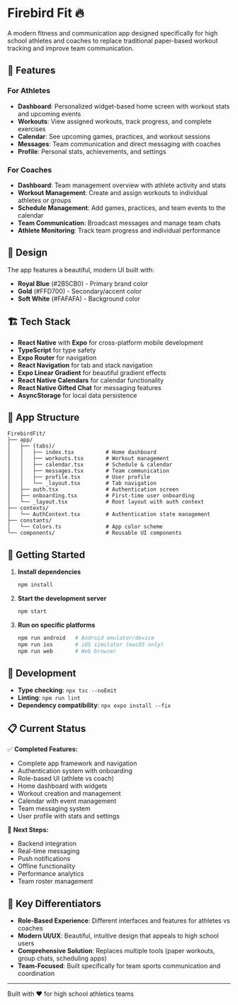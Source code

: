 # Firebird Fit 🔥

A modern fitness and communication app designed specifically for high school athletes and coaches to replace traditional paper-based workout tracking and improve team communication.

## 🌟 Features

### For Athletes
- **Dashboard**: Personalized widget-based home screen with workout stats and upcoming events
- **Workouts**: View assigned workouts, track progress, and complete exercises
- **Calendar**: See upcoming games, practices, and workout sessions
- **Messages**: Team communication and direct messaging with coaches
- **Profile**: Personal stats, achievements, and settings

### For Coaches
- **Dashboard**: Team management overview with athlete activity and stats
- **Workout Management**: Create and assign workouts to individual athletes or groups
- **Schedule Management**: Add games, practices, and team events to the calendar
- **Team Communication**: Broadcast messages and manage team chats
- **Athlete Monitoring**: Track team progress and individual performance

## 🎨 Design

The app features a beautiful, modern UI built with:
- **Royal Blue** (#2B5CB0) - Primary brand color
- **Gold** (#FFD700) - Secondary/accent color  
- **Soft White** (#FAFAFA) - Background color

## 🏗️ Tech Stack

- **React Native** with **Expo** for cross-platform mobile development
- **TypeScript** for type safety
- **Expo Router** for navigation
- **React Navigation** for tab and stack navigation
- **Expo Linear Gradient** for beautiful gradient effects
- **React Native Calendars** for calendar functionality
- **React Native Gifted Chat** for messaging features
- **AsyncStorage** for local data persistence

## 📱 App Structure

```
FirebirdFit/
├── app/
│   ├── (tabs)/
│   │   ├── index.tsx          # Home dashboard
│   │   ├── workouts.tsx       # Workout management
│   │   ├── calendar.tsx       # Schedule & calendar
│   │   ├── messages.tsx       # Team communication
│   │   ├── profile.tsx        # User profile
│   │   └── _layout.tsx        # Tab navigation
│   ├── auth.tsx               # Authentication screen
│   ├── onboarding.tsx         # First-time user onboarding
│   └── _layout.tsx            # Root layout with auth context
├── contexts/
│   └── AuthContext.tsx        # Authentication state management
├── constants/
│   └── Colors.ts              # App color scheme
└── components/                # Reusable UI components
```

## 🚀 Getting Started

1. **Install dependencies**
   ```bash
   npm install
   ```

2. **Start the development server**
   ```bash
   npm start
   ```

3. **Run on specific platforms**
   ```bash
   npm run android   # Android emulator/device
   npm run ios       # iOS simulator (macOS only)
   npm run web       # Web browser
   ```

## 🔧 Development

- **Type checking**: `npx tsc --noEmit`
- **Linting**: `npm run lint`
- **Dependency compatibility**: `npx expo install --fix`

## 📋 Current Status

✅ **Completed Features:**
- Complete app framework and navigation
- Authentication system with onboarding
- Role-based UI (athlete vs coach)
- Home dashboard with widgets
- Workout creation and management
- Calendar with event management
- Team messaging system
- User profile with stats and settings

🔄 **Next Steps:**
- Backend integration
- Real-time messaging
- Push notifications
- Offline functionality
- Performance analytics
- Team roster management

## 🎯 Key Differentiators

- **Role-Based Experience**: Different interfaces and features for athletes vs coaches
- **Modern UI/UX**: Beautiful, intuitive design that appeals to high school users
- **Comprehensive Solution**: Replaces multiple tools (paper workouts, group chats, scheduling apps)
- **Team-Focused**: Built specifically for team sports communication and coordination

---

Built with ❤️ for high school athletics teams
